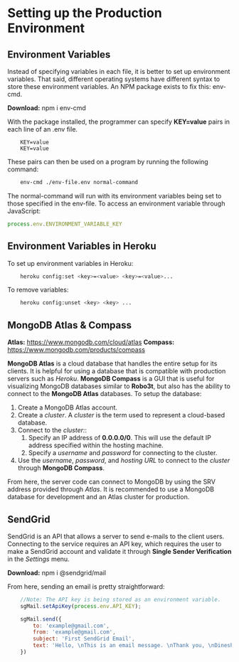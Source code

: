 # Setting up the Production Environment

## Environment Variables

Instead of specifying variables in each file, it is better to set up environment variables. That said, different operating systems have different syntax to store these environment variables. An NPM package exists to fix this: env-cmd.

__Download:__ npm i env-cmd

With the package installed, the programmer can specify __KEY=value__ pairs in each line of an .env file.

```env
    KEY=value
    KEY=value
```

These pairs can then be used on a program by running the following command:

```bash
    env-cmd ./env-file.env normal-command
```

The normal-command will run with its environment variables being set to those specified in the env-file. To access an environment variable through JavaScript:

```javascript
process.env.ENVIRONMENT_VARIABLE_KEY
```

## Environment Variables in Heroku

To set up environment variables in Heroku:

```bash
    heroku config:set <key>=<value> <key>=<value>...
```

To remove variables:

```bash
    heroku config:unset <key> <key> ...
```

## MongoDB Atlas & Compass

__Atlas:__ https://www.mongodb.com/cloud/atlas
__Compass:__ https://www.mongodb.com/products/compass

__MongoDB Atlas__ is a cloud database that handles the entire setup for its clients. It is helpful for using a database that is compatible with production servers such as _Heroku_. __MongoDB Compass__ is a GUI that is useful for visualizing MongoDB databases similar to __Robo3t__, but also has the ability to connect to the __MongoDB Atlas__ databases. To setup the database:

1. Create a MongoDB Atlas account.
2. Create a _cluster_. A _cluster_ is the term used to represent a cloud-based database. 
3. Connect to the _cluster:_:
   1. Specify an IP address of __0.0.0.0/0__. This will use the default IP address specified within the hosting machine.
   2. Specify a _username_ and _password_ for connecting to the cluster.
4. Use the _username_, _password_, and _hosting URL_ to connect to the _cluster_ through __MongoDB Compass__.

From here, the server code can connect to MongoDB by using the SRV address provided through _Atlas_. It is recommended to use a MongoDB database for development and an Atlas cluster for production.

## SendGrid

SendGrid is an API that allows a server to send e-mails to the client users. Connecting to the service requires an API key, which requires the user to make a SendGrid account and validate it through __Single Sender Verification__ in the _Settings_ menu.

__Download:__ npm i @sendgrid/mail

From here, sending an email is pretty straightforward:

```javascript
    //Note: The API key is being stored as an environment variable.
    sgMail.setApiKey(process.env.API_KEY);

    sgMail.send({
        to: 'example@gmail.com',
        from: 'example@gmail.com',
        subject: 'First SendGrid Email',
        text: 'Hello, \nThis is an email message. \nThank you, \nDinesh'
    })
```